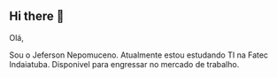 ## Hi there 👋
Olá,

Sou o Jeferson Nepomuceno.
Atualmente estou estudando TI na Fatec Indaiatuba.
Disponivel para engressar no mercado de trabalho.
<!--
**jeferson-1989/jeferson-1989** is a ✨ _special_ ✨ repository because its `README.md` (this file) appears on your GitHub profile.

Here are some ideas to get you started:

- 🔭 I’m currently working on ...
- 🌱 I’m currently learning ...
- 👯 I’m looking to collaborate on ...
- 🤔 I’m looking for help with ...
- 💬 Ask me about ...
- 📫 How to reach me: ...
- 😄 Pronouns: ...
- ⚡ Fun fact: ...
-->
